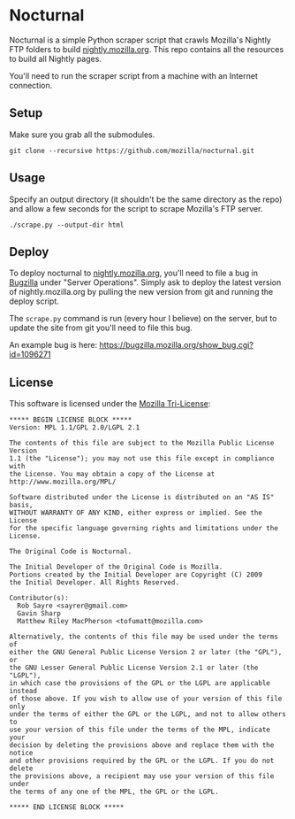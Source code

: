 # Nocturnal #

Nocturnal is a simple Python scraper script that crawls Mozilla's Nightly
FTP folders to build [nightly.mozilla.org][nightly].
This repo contains all the resources to build all Nightly pages.

You'll need to run the scraper script from a machine with an Internet
connection.

## Setup ##

Make sure you grab all the submodules.

    git clone --recursive https://github.com/mozilla/nocturnal.git

## Usage ##

Specify an output directory (it shouldn't be the same directory as the
repo) and allow a few seconds for the script to scrape Mozilla's FTP
server.

    ./scrape.py --output-dir html

## Deploy ##

To deploy nocturnal to [nightly.mozilla.org][nightly], you'll need to file
a bug in [Bugzilla][] under "Server Operations". Simply ask to deploy the
latest version of nightly.mozilla.org by pulling the new version from git
and running the deploy script.

The `scrape.py` command is run (every hour I believe) on the server, but to
update the site from git you'll need to file this bug.

An example bug is here: https://bugzilla.mozilla.org/show_bug.cgi?id=1096271

[Bugzilla]: https://bugzilla.mozilla.org/enter_bug.cgi?product=mozilla.org
[nightly]: https://nightly.mozilla.org/

License
-------
This software is licensed under the [Mozilla Tri-License][MPL]:

    ***** BEGIN LICENSE BLOCK *****
    Version: MPL 1.1/GPL 2.0/LGPL 2.1

    The contents of this file are subject to the Mozilla Public License Version
    1.1 (the "License"); you may not use this file except in compliance with
    the License. You may obtain a copy of the License at
    http://www.mozilla.org/MPL/

    Software distributed under the License is distributed on an "AS IS" basis,
    WITHOUT WARRANTY OF ANY KIND, either express or implied. See the License
    for the specific language governing rights and limitations under the
    License.

    The Original Code is Nocturnal.

    The Initial Developer of the Original Code is Mozilla.
    Portions created by the Initial Developer are Copyright (C) 2009
    the Initial Developer. All Rights Reserved.

    Contributor(s):
      Rob Sayre <sayrer@gmail.com>
      Gavin Sharp
      Matthew Riley MacPherson <tofumatt@mozilla.com>

    Alternatively, the contents of this file may be used under the terms of
    either the GNU General Public License Version 2 or later (the "GPL"), or
    the GNU Lesser General Public License Version 2.1 or later (the "LGPL"),
    in which case the provisions of the GPL or the LGPL are applicable instead
    of those above. If you wish to allow use of your version of this file only
    under the terms of either the GPL or the LGPL, and not to allow others to
    use your version of this file under the terms of the MPL, indicate your
    decision by deleting the provisions above and replace them with the notice
    and other provisions required by the GPL or the LGPL. If you do not delete
    the provisions above, a recipient may use your version of this file under
    the terms of any one of the MPL, the GPL or the LGPL.

    ***** END LICENSE BLOCK *****

[MPL]: http://www.mozilla.org/MPL/

